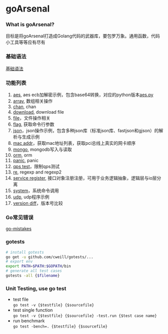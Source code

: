 # goArsenal

### What is goArsenal?
目标是将goArsenal打造成Golang代码的武器库，要包罗万象。通用函数，代码小工具等等应有尽有

### 基础语法
[基础语法](https://github.com/miaoyc666/rd-manual/tree/main/Golang)

### 功能列表
1. [aes](./aes/aes.go), aes ecb加解密示例，包含base64转换，对应的python版本[aes.py](https://github.com/miaoyc666/pyArsenal/blob/master/aes.py)
2. [array](./array/array.go), 数组相关操作
3. [chan](./chan/chan.go), chan
4. [download](./download/download.go), download file
5. [file](./file/file.go)，文件操作相关
6. [flag](./flag/flag.go), 获取命令行参数
7. [json](./json/)，json操作示例，包含多种json库（标准json库、fastjson和gjson）的解析与生成示例
8. [mac addr](./network/network.go)，获取mac地址列表，获取pci总线上真实的网卡顺序
9. [mongo](./mongo/main.go), mongodb写入与读取
10. [orm](./orm/README.md), orm
11. [panic](./panic/main.go), panic 
12. [qps test](./qps/qps.go)，限制qps测试
13. [re](./re/re.go), regexp and regexp2
14. [service register](./serviceRegister/serviceRegister.go), 接口对象注册注册，可用于业务逻辑抽象，逻辑层与io层分离
15. [system](./system/system.go)，系统命令调用
16. [udp](./udp/udpClient.go), udp程序示例
17. [version diff](./versionDiff/versionDiff.go)，版本号比较

### Go常见错误
[go-mistakes](https://github.com/miaoyc666/go-mistakes)

### gotests
```bash
# install gotests
go get -u github.com/cweill/gotests/...
# export env
export PATH=$PATH:$GOPATH/bin
# generate all test cases
gotests -all {$filename}
```

### Unit Testing, use go test
- test file  
`go test -v {$testfile} {$sourcefile}`
- test single function  
`go test -v {$testfile} {$sourcefile} -test.run {$test case name}`
- run benchmark  
`go test -bench=. {$testfile} {$sourcefile}`
